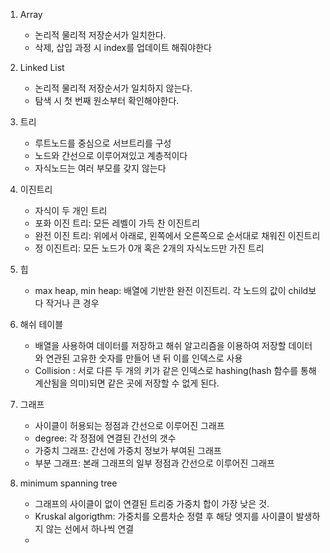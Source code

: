 1. Array

   - 논리적 물리적 저장순서가 일치한다.
   - 삭제, 삽입 과정 시 index를 업데이트 해줘야한다

2. Linked List

   - 논리적 물리적 저장순서가 일치하지 않는다.
   - 탐색 시 첫 번째 원소부터 확인해야한다.

3. 트리

   - 루트노드를 중심으로 서브트리를 구성
   - 노드와 간선으로 이루어져있고 계층적이다
   - 자식노드는 여러 부모를 갖지 않는다

4. 이진트리

   - 자식이 두 개인 트리
   - 포화 이진 트리: 모든 레벨이 가득 찬 이진트리
   - 완전 이진 트리: 위에서 아래로, 왼쪽에서 오른쪽으로 순서대로 채워진 이진트리
   - 정 이진트리: 모든 노드가 0개 혹은 2개의 자식노드만 가진 트리

5. 힙

   - max heap, min heap: 배열에 기반한 완전 이진트리. 각 노드의 값이 child보다 작거나 큰 경우

6. 해쉬 테이블

   - 배열을 사용하여 데이터를 저장하고 해쉬 알고리즘을 이용하여 저장할 데이터와 연관된 고유한 숫자를 만들어 낸 뒤 이를 인덱스로 사용
   - Collision : 서로 다른 두 개의 키가 같은 인덱스로 hashing(hash 함수를 통해 계산됨을 의미)되면 같은 곳에 저장할 수 없게 된다.

7. 그래프

   - 사이클이 허용되는 정점과 간선으로 이루어진 그래프
   - degree: 각 정점에 연결된 간선의 갯수
   - 가중치 그래프: 간선에 가중치 정보가 부여된 그래프
   - 부분 그래프: 본래 그래프의 일부 정점과 간선으로 이루어진 그래프

8. minimum spanning tree
   - 그래프의 사이클이 없이 연결된 트리중 가중치 합이 가장 낮은 것.
   - Kruskal algorigthm: 가중치를 오름차순 정렬 후 해당 엣지를 사이클이 발생하지 않는 선에서 하나씩 연결
   -
